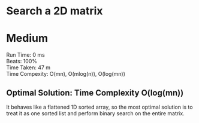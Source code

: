 Search a 2D matrix
=========
# Medium
Run Time: 0 ms           
Beats: 100%      
Time Taken: 47 m  
Time Compexity: O(mn), O(mlog(n)), O(log(mn))   

## Optimal Solution: Time Complexity O(log(mn))
It behaves like a flattened 1D sorted array, so the most optimal solution is to treat it as one sorted list and perform binary search on the entire matrix.   
